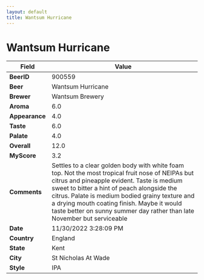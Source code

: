 ```yaml
---
layout: default
title: Wantsum Hurricane
---
```


# Wantsum Hurricane

| Field         | Value     |
|---------------|-----------|
| **BeerID** | 900559 |
| **Beer** | Wantsum Hurricane |
| **Brewer** | Wantsum Brewery |
| **Aroma** | 6.0 |
| **Appearance** | 4.0 |
| **Taste** | 6.0 |
| **Palate** | 4.0 |
| **Overall** | 12.0 |
| **MyScore** | 3.2 |
| **Comments** | Settles to a clear golden body with white foam top. Not the most tropical fruit nose of NEIPAs but citrus and pineapple evident. Taste is medium sweet to bitter a hint of peach alongside the citrus. Palate is medium bodied grainy texture and a drying mouth coating finish. Maybe it would taste better on sunny summer day rather than late November but serviceable  |
| **Date** | 11/30/2022 3:28:09 PM |
| **Country** | England |
| **State** | Kent |
| **City** | St Nicholas At Wade |
| **Style** | IPA |
